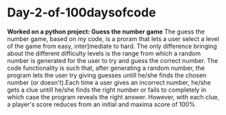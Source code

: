 # Day-2-of-100daysofcode
**Worked on a python project: Guess the number game**
The guess the number game, based on my code, is a proram that lets a user select a level of the game from easy, inter]mediate to hard. The only difference bringing about the different difficulty levels is the range from which a random number is generated for the user to try and guess the correct number.
The code functionality is such that, after generating a random number, the program lets the user try giving guesses untill he/she finds the chosen number (or doesn't).Each time a user gives an incorrect number, he/she gets a clue untill he/she finds the right number or fails to completely in which case the program reveals the right answer. However, with each clue, a player's score reduces from an initial and maxima score of 100%
